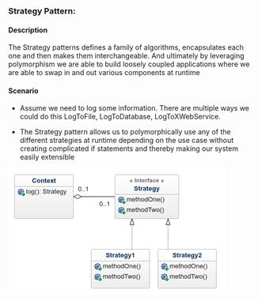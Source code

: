 ### Strategy Pattern:

#### Description
The Strategy patterns defines a family of algorithms, encapsulates each one and then makes them interchangeable. And ultimately by leveraging polymorphism we are able to build loosely coupled applications where we are able to swap in and out various components at runtime

#### Scenario
- Assume we need to log some information. There are multiple ways we could do this LogToFile, LogToDatabase, LogToXWebService.

- The Strategy pattern allows us to polymorphically use any of the different strategies at runtime depending on the use case without creating complicated if statements and thereby making our system easily extensible

![Strategy Pattern](assets/strategy.png)
